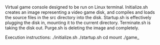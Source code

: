 Virtual game console designed to be run on Linux terminal. Initialize.sh creates an image representing a video game disk, and compiles and loads the source files in the src directory into the disk. Startup.sh is effectively plugging the disk in, mounting it to the current directory. Terminate.sh is taking the disk out. Purge.sh is deleting the image and completely. 

Execution instructions:
./initialize.sh
./startup.sh
cd mount
./game_<name>

